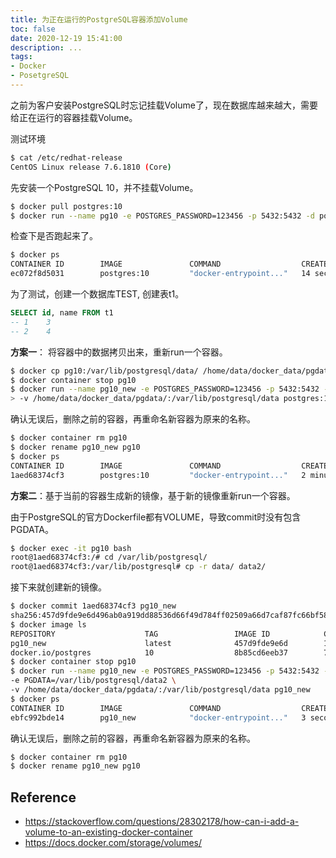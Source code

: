 ```yaml
---
title: 为正在运行的PostgreSQL容器添加Volume
toc: false
date: 2020-12-19 15:41:00
description: ...
tags:
- Docker
- PosetgreSQL
---
```


之前为客户安装PostgreSQL时忘记挂载Volume了，现在数据库越来越大，需要给正在运行的容器挂载Volume。

测试环境

```bash
$ cat /etc/redhat-release
CentOS Linux release 7.6.1810 (Core)
```

先安装一个PostgreSQL 10，并不挂载Volume。

```bash
$ docker pull postgres:10
$ docker run --name pg10 -e POSTGRES_PASSWORD=123456 -p 5432:5432 -d postgres:10
```

检查下是否跑起来了。

```bash
$ docker ps
CONTAINER ID        IMAGE               COMMAND                  CREATED             STATUS              PORTS                    NAMES
ec072f8d5031        postgres:10         "docker-entrypoint..."   14 seconds ago      Up 13 seconds       0.0.0.0:5432->5432/tcp   pg10
```

为了测试，创建一个数据库TEST, 创建表t1。

```sql
SELECT id, name FROM t1
-- 1	3
-- 2	4
```

**方案一**： 将容器中的数据拷贝出来，重新run一个容器。

```bash
$ docker cp pg10:/var/lib/postgresql/data/ /home/data/docker_data/pgdata/
$ docker container stop pg10
$ docker run --name pg10_new -e POSTGRES_PASSWORD=123456 -p 5432:5432 -d \
> -v /home/data/docker_data/pgdata/:/var/lib/postgresql/data postgres:10
```

确认无误后，删除之前的容器，再重命名新容器为原来的名称。

```bash
$ docker container rm pg10
$ docker rename pg10_new pg10
$ docker ps
CONTAINER ID        IMAGE               COMMAND                  CREATED             STATUS              PORTS                    NAMES
1aed68374cf3        postgres:10         "docker-entrypoint..."   2 minutes ago       Up 2 minutes        0.0.0.0:5432->5432/tcp   pg10
```

**方案二**：基于当前的容器生成新的镜像，基于新的镜像重新run一个容器。

由于PostgreSQL的官方Dockerfile都有VOLUME，导致commit时没有包含PGDATA。

```bash
$ docker exec -it pg10 bash
root@1aed68374cf3:/# cd /var/lib/postgresql/
root@1aed68374cf3:/var/lib/postgresql# cp -r data/ data2/
```

接下来就创建新的镜像。

```bash
$ docker commit 1aed68374cf3 pg10_new
sha256:457d9fde9e6d496ab0a919dd88536d66f49d784ff02509a66d7caf87fc66bf58
$ docker image ls
REPOSITORY                    TAG                 IMAGE ID            CREATED             SIZE
pg10_new                      latest              457d9fde9e6d        16 seconds ago      200 MB
docker.io/postgres            10                  8b85cd6eeb37        7 days ago          200 MB
$ docker container stop pg10
$ docker run --name pg10_new -e POSTGRES_PASSWORD=123456 -p 5432:5432 -d \
-e PGDATA=/var/lib/postgresql/data2 \
-v /home/data/docker_data/pgdata/:/var/lib/postgresql/data pg10_new
$ docker ps
CONTAINER ID        IMAGE               COMMAND                  CREATED             STATUS              PORTS                    NAMES
ebfc992bde14        pg10_new            "docker-entrypoint..."   3 seconds ago       Up 2 seconds        0.0.0.0:5432->5432/tcp   pg10_new
```

确认无误后，删除之前的容器，再重命名新容器为原来的名称。

```bash
$ docker container rm pg10
$ docker rename pg10_new pg10
```

## Reference

- https://stackoverflow.com/questions/28302178/how-can-i-add-a-volume-to-an-existing-docker-container
- https://docs.docker.com/storage/volumes/


